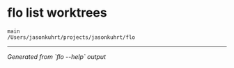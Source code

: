 # flo list worktrees

```
main                                     /Users/jasonkuhrt/projects/jasonkuhrt/flo
```

---
*Generated from \`flo --help\` output*
